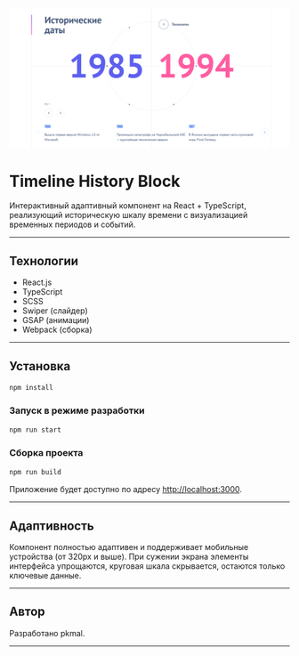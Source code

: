 ![Timeline History Block](public/img/preview.png)

# Timeline History Block

Интерактивный адаптивный компонент на React + TypeScript, реализующий историческую шкалу времени с визуализацией временных периодов и событий.

---

## Технологии

- React.js
- TypeScript
- SCSS
- Swiper (слайдер)
- GSAP (анимации)
- Webpack (сборка)

---

## Установка

```bash
npm install

```

### Запуск в режиме разработки

```bash
npm run start

```

### Сборка проекта
```bash
npm run build

```


Приложение будет доступно по адресу [http://localhost:3000](http://localhost:3000).

---

##  Адаптивность

Компонент полностью адаптивен и поддерживает мобильные устройства (от 320px и выше). При сужении экрана элементы интерфейса упрощаются, круговая шкала скрывается, остаются только ключевые данные.

---

## Автор

Разработано pkmal.

---
